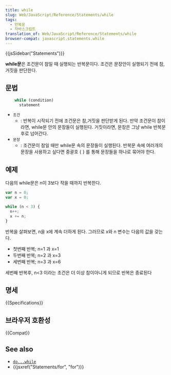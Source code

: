 ```yaml
---
title: while
slug: Web/JavaScript/Reference/Statements/while
tags:
  - 반복문
  - 자바스크립트
translation_of: Web/JavaScript/Reference/Statements/while
browser-compat: javascript.statements.while
---
```


{{jsSidebar("Statements")}}

**while문**은 조건문이 참일 때 실행되는 반복문이다. 조건은 문장안이 실행되기 전에 참, 거짓을 판단한다.

## 문법

```js
    while (condition)
      statement
```

- `조건`
  - : 반복이 시작되기 전에 조건문은 참,거짓을 판단받게 된다. 만약 조건문이 참이라면, while문 안의 문장들이 실행된다. 거짓이라면, 문장은 그냥 while 반복문 후로 넘어간다.
- `문장`
  - : 조건문이 참일 때만 while문 속의 문장들이 실행된다. 반복문 속에 여러개의 문장을 사용하고 싶다면 중괄호 { } 를 통해 문장들을 하나로 묶어야 한다.

## 예제

다음의 while문은 n이 3보다 작을 때까지 반복한다.

```js
var n = 0;
var x = 0;

while (n < 3) {
  n++;
  x += n;
}
```

반복을 살펴보면, n을 x에 계속 더하게 된다. 그러므로 x와 n 변수는 다음의 값을 갖는다.

- 첫번째 반복; n=1 과 x=1
- 두번째 반복; n=2 과 x=3
- 세번째 반복; n=3 과 x=6

세번째 반복후, n<3 이라는 초건은 더 이상 참이아니게 되므로 반복은 종료된다

## 명세

{{Specifications}}

## 브라우저 호환성

{{Compat}}

## See also

- [`do...while`](/en-US/docs/Web/JavaScript/Reference/Statements/do...while)
- {{jsxref("Statements/for", "for")}}
